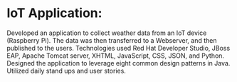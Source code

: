 <!DOCTYPE html>
<html>
    <head>
      <meta charset="utf=8">
    </head>
    <body>
    <h1>IoT Application:</h1>
        <p>Developed an application to collect weather data from an IoT device (Raspberry Pi). The data was then transferred  to a Webserver, and then published to the users. Technologies used Red Hat Developer Studio, JBoss EAP, Apache Tomcat server, XHTML, JavaScript, CSS, JSON, and Python. Designed the application to leverage eight common design patterns in Java. Utilized daily stand ups and user stories.
</p>
  </body>
</html>
